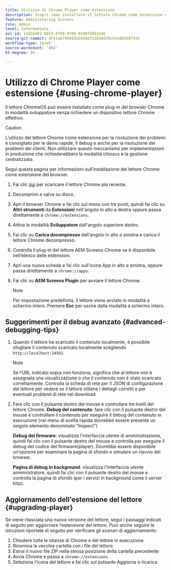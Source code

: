 ```yaml
---
title: Utilizzo di Chrome Player come estensione
description: Scopri come installare il lettore Chrome come estensione del browser per AEM Screens.
feature: Administering Screens
role: Admin
level: Intermediate
exl-id: 53d5bd81-0853-47b0-9798-01d8fd5612e6
source-git-commit: df41a8794683e241b6f12b58d39c01e069187435
workflow-type: tm+mt
source-wordcount: '453'
ht-degree: 0%

---
```


# Utilizzo di Chrome Player come estensione {#using-chrome-player}

Il lettore ChromeOS può essere installato come plug-in del browser Chrome in modalità sviluppatore senza richiedere un dispositivo lettore Chrome effettivo.

>[!CAUTION]
>
> L’utilizzo del lettore Chrome come estensione per la risoluzione dei problemi è consigliato per le demo rapide, il debug e anche per la risoluzione dei problemi dei clienti. Non utilizzare questo meccanismo per implementazioni in produzione che richiederebbero la modalità chiosco e la gestione centralizzata.

Segui questa pagina per informazioni sull’installazione del lettore Chrome come estensione del browser.

1. Fai clic [qui](https://download.macromedia.com/screens/) per scaricare il lettore Chrome più recente.

1. Decomprimi e salva su disco.

1. Apri il browser Chrome e fai clic sul menu con tre punti, quindi fai clic su **Altri strumenti** da **Estensioni** nell&#39;angolo in alto a destra oppure passa direttamente a `chrome://extensions`.

1. Attiva la modalità **Sviluppatore** dall&#39;angolo superiore destro.

1. Fai clic su **Carica decompresso** dall&#39;angolo in alto a sinistra e carica il lettore Chrome decompresso.

1. Controlla il plug-in del lettore AEM Screens Chrome se è disponibile nell’elenco delle estensioni.

1. Apri una nuova scheda e fai clic sull&#39;icona App in alto a sinistra, oppure passa direttamente a `chrome://apps`.

1. Fai clic su **AEM Screens Plugin** per avviare il lettore Chrome.

   >[!NOTE]
   >
   > Per impostazione predefinita, il lettore viene avviato in modalità a schermo intero. Premere **Esc** per uscire dalla modalità a schermo intero.


## Suggerimenti per il debug avanzato {#advanced-debugging-tips}

1. Quando il lettore ha scaricato il contenuto localmente, è possibile sfogliare il contenuto scaricato localmente scegliendo `http://localhost:24502`.

   >[!NOTE]
   >
   > Se l’URL indicato sopra non funziona, significa che al lettore non è assegnata una visualizzazione o che il contenuto non è stato scaricato correttamente. Controlla la scheda di rete per il JSON di configurazione del lettore per vedere se il lettore ottiene i dettagli corretti e per eventuali problemi di rete nel download.

1. Fare clic con il pulsante destro del mouse e controllare tre livelli del lettore Chrome.
   **Debug del contenuto**: fare clic con il pulsante destro del mouse e controllare il contenuto per eseguire il debug del contenuto in esecuzione (nel menu di scelta rapida dovrebbe essere presente un singolo elemento denominato &quot;Inspect&quot;)

   **Debug del firmware**: visualizza l&#39;interfaccia utente di amministrazione, quindi fai clic con il pulsante destro del mouse e controlla per eseguire il debug del codice del firmware(player). Dovrebbe essere disponibile un’opzione per esaminare la pagina di sfondo e simulare un riavvio del browser.

   **Pagina di debug in background**: visualizza l&#39;interfaccia utente amministratore, quindi fai clic con il pulsante destro del mouse e controlla la pagina di sfondo (per i servizi in background come il server http).

## Aggiornamento dell&#39;estensione del lettore {#upgrading-player}

Se viene rilasciata una nuova versione del lettore, segui i passaggi indicati di seguito per aggiornare l’estensione del lettore. Puoi anche seguire le istruzioni riportate di seguito per verificare gli scenari di aggiornamento:

1. Chiudere tutte le istanze di Chrome e del lettore in esecuzione
1. Rinomina la vecchia cartella con i file del lettore
1. Estrai il nuovo file ZIP nella stessa posizione della cartella precedente
1. Avvia Chrome e passa a `chrome://extensions`
1. Seleziona l’icona del lettore e fai clic sul pulsante Aggiorna o ricarica
